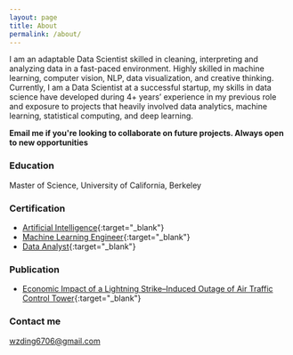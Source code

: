 ```yaml
---
layout: page
title: About
permalink: /about/
---
```


I am an adaptable Data Scientist skilled in cleaning, interpreting and analyzing data in a fast-paced environment. Highly skilled in machine learning, computer vision, NLP, data visualization, and creative thinking. Currently, I am a Data Scientist at a successful startup, my skills in data science have developed during 4+ years’ experience in my previous role and exposure to projects that heavily involved data analytics, machine learning, statistical computing, and deep learning.

**Email me if you're looking to collaborate on future projects. Always open to new opportunities**

### Education

Master of Science, University of California, Berkeley

### Certification

* [Artificial Intelligence](https://wzding.github.io/wzding.github.io/AI_nano.pdf){:target="_blank"}
* [Machine Learning Engineer](https://wzding.github.io/wzding.github.io/ml_nano.pdf){:target="_blank"}
* [Data Analyst](https://wzding.github.io/wzding.github.io/data_analyst.pdf){:target="_blank"}


### Publication

* [Economic Impact of a Lightning Strike–Induced Outage of Air Traffic Control Tower](https://trrjournalonline.trb.org/doi/pdf/10.3141/2501-10){:target="_blank"}


### Contact me

[wzding6706@gmail.com](mailto:email@domain.com)
